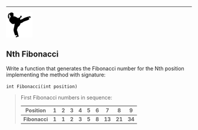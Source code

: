 
---
![](../kata.png)

## Nth Fibonacci

Write a function that generates the Fibonacci number for the Nth position implementing the method with signature:


`int Fibonacci(int position)`


>  First Fibonacci numbers in sequence:
>
>  Position | 1 | 2 | 3 | 4 | 5 | 6 | 7 | 8 | 9
>  --- | --- | --- | --- | --- | --- | --- | --- | --- | ---
>  **Fibonacci** | **1** | **1** | **2** | **3** | **5** | **8** | **13** | **21** | **34** 
>
